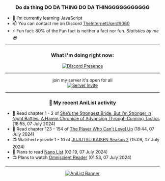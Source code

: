 <div align="center">

### Do da thing DO DA THING DO DA THINGGGGGGGGGGG
</div>

- 🌱 I’m currently learning JavaScript
- 📫 You can contact me on Discord [TheInternetUser#9060](https://discord.com/users/534117072796385300)
- ⚡ Fun fact: 80% of the Fun fact is neither a fact nor fun. _Statistics by me 😎_
<hr>

<div align="center">

### What I'm doing right now:
[![Discord Presence](https://lanyard.cnrad.dev/api/534117072796385300)](https://discord.com/users/534117072796385300)
<hr>

join my server it's open for all <br>
[![Server Invite](https://invidget.switchblade.xyz/bfYgVHxrSs)](https://discord.gg/bfYgVHxrSs)

<hr>
  
### 🌸 My recent AniList activity

</div>

<!-- ANILIST_ACTIVITY:start -->

-   📖 Read chapter 1 - 2 of [She’s the Strongest Bride, But I’m Stronger in Night Battles: A Harem Chronicle of Advancing Through Cunning Tactics](https://anilist.co/manga/161499) (18:55, 07 July 2024)
-   📖 Read chapter 123 - 154 of [The Player Who Can't Level Up](https://anilist.co/manga/130511) (18:44, 07 July 2024)
-   📺 Watched episode 1 - 10 of [JUJUTSU KAISEN Season 2](https://anilist.co/anime/145064) (15:08, 07 July 2024)
-   📖 Plans to read [Nano List](https://anilist.co/manga/97615) (02:19, 07 July 2024)
-   📺 Plans to watch [Omniscient Reader](https://anilist.co/anime/179068) (01:53, 07 July 2024)

<!-- ANILIST_ACTIVITY:end -->
<hr>

<div align="center">

[![AniList Banner](https://img.anili.st/User/929966)](https://anilist.co/user/TheInternetUser)

<!-- ![Profile views](https://gpvc.arturio.dev/TheInternetUse7) Since 2023-01-09 -->
<br>


</div>
